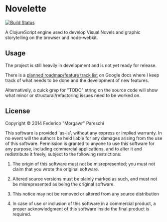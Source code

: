 # Novelette

[![Build Status](https://travis-ci.org/Morgawr/Novelette.svg?branch=master)](https://travis-ci.org/Morgawr/Novelette)

A ClojureScript engine used to develop Visual Novels and graphic storytelling on
the browser and node-webkit.

## Usage

The project is still heavily in development and is not yet ready for release.

There is a [planned roadmap/feature track list](https://docs.google.com/document/d/1YNBiB1H9DMh2VBY9-hdHCaoOaOZXpdn_k2SEazDmqLY) on Google docs where I keep track
of what needs to be done and the development of new features.

Alternatively, a quick grep for "TODO" string on the source code will show what
minor or structural/refactoring issues need to be worked on.

## License

Copyright © 2014 Federico "Morgawr" Pareschi

This software is provided 'as-is', without any express or implied
warranty. In no event will the authors be held liable for any damages
arising from the use of this software.
Permission is granted to anyone to use this software for any purpose,
including commercial applications, and to alter it and redistribute it
freely, subject to the following restrictions:

   1. The origin of this software must not be misrepresented; you must not
   claim that you wrote the original software.

   2. Altered source versions must be plainly marked as such, and must not be
   misrepresented as being the original software.

   3. This notice may not be removed or altered from any source
   distribution

   4. In case of use or inclusion of this software in a commercial product, a
   proper acknowledgment of this software inside the final product is required.
